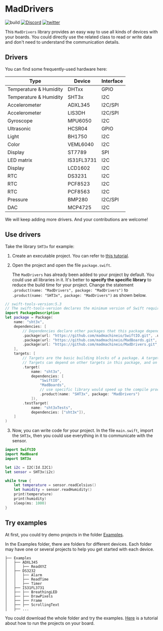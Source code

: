 # MadDrivers

![build](https://github.com/madmachineio/MadDrivers/actions/workflows/build.yml/badge.svg)
[![Discord](https://img.shields.io/discord/592743353049808899?&logo=Discord&colorB=7289da)](https://madmachine.io/discord)
[![twitter](https://img.shields.io/twitter/follow/madmachineio?label=%40madmachineio&style=social)](https://twitter.com/madmachineio)

This `MadDrivers` library provides an easy way to use all kinds of devices with your boards. You could directly use the related class to read or write data and don't need to understand the communication details.

## Drivers
You can find some frequently-used hardware here:

| Type                   | Device     | Interface |
|------------------------|------------|-----------|
| Temperature & Humidity | DHTxx      | GPIO      |
| Temperature & Humidity | SHT3x      | I2C       |
| Accelerometer          | ADXL345    | I2C/SPI   |
| Accelerometer          | LIS3DH     | I2C/SPI   |
| Gyroscope              | MPU6050    | I2C       |
| Ultrasonic             | HCSR04     | GPIO      |
| Light                  | BH1750     | I2C       |
| Color                  | VEML6040   | I2C       |
| Display                | ST7789     | SPI       |
| LED matrix             | IS31FL3731 | I2C       |
| Display                | LCD1602    | I2C       |
| RTC                    | DS3231     | I2C       |
| RTC                    | PCF8523    | I2C       |
| RTC                    | PCF8563    | I2C       |
| Pressure               | BMP280     | I2C/SPI   |
| DAC                    | MCP4725    | I2C       |


We will keep adding more drivers. And your contributions are welcome!

## Use drivers

Take the library `SHT3x` for example:

1. Create an executable project. You can refer to [this tutorial](https://docs.madmachine.io/how-to/create-new-project).

2. Open the project and open the file `package.swift`. 

    The `MadDrivers` has already been added to your project by default. You could use all libraries in it. It's better to **specify the specific library** to reduce the build time for your project. Change the statement `.product(name: "MadDrivers", package: "MadDrivers")` to `.product(name: "SHT3x", package: "MadDrivers")` as shown below.

```swift
// swift-tools-version:5.3
// The swift-tools-version declares the minimum version of Swift required to build this package.
import PackageDescription
let package = Package(
    name: "sht3x",
    dependencies: [
        // Dependencies declare other packages that this package depends on.
        .package(url: "https://github.com/madmachineio/SwiftIO.git", .upToNextMajor(from: "0.0.1")),
        .package(url: "https://github.com/madmachineio/MadBoards.git", .upToNextMajor(from: "0.0.1")),
        .package(url: "https://github.com/madmachineio/MadDrivers.git", .upToNextMajor(from: "0.0.1")),
    ],
    targets: [
        // Targets are the basic building blocks of a package. A target can define a module or a test suite.
        // Targets can depend on other targets in this package, and on products in packages this package depends on.
        .target(
            name: "sht3x",
            dependencies: [
                "SwiftIO",
                "MadBoards",
                // use specific library would speed up the compile procedure
                .product(name: "SHT3x", package: "MadDrivers")
            ]),
        .testTarget(
            name: "sht3xTests",
            dependencies: ["sht3x"]),
    ]
)
```

3. Now, you can write code for your project. In the file `main.swift`, import the `SHT3x`, then you could use everything in it to communicate with the sensor.

```swift
import SwiftIO
import MadBoard
import SHT3x

let i2c = I2C(Id.I2C1)
let sensor = SHT3x(i2c)

while true {
    let temperature = sensor.readCelsius()
    let humidity = sensor.readHumidity()
    print(temperature)
    print(humidity)
    sleep(ms: 1000)
}
```


## Try examples

At first, you could try demo projects in the folder [Examples](https://github.com/madmachineio/MadDrivers/tree/main/Examples).

In the Examples folder, there are folders for different devices. Each folder may have one or several projects to help you get started with each device.

```
├── Examples
│   ├── ADXL345
│   │   ├── ReadXYZ
│   ├── DS3232
│   │   ├── Alarm
│   │   ├── ReadTime
│   │   ├── Timer
│   ├── IS31FL3731
│   ├── ├── BreathingLED
│   ├── ├── DrawPixels
│   ├── ├── Frame
│   ├── ├── ScrollingText
│   ├── ...
```
You could download the whole folder and try the examples. [Here](https://docs.madmachine.io/overview/run-your-first-project) is a tutorial about how to run the projects on your board.


